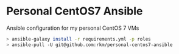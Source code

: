 
# Personal CentOS7 Ansible

Ansible configuration for my personal CentOS 7 VMs

```bash
> ansible-galaxy install -r requirements.yml -p roles
> ansible-pull -U git@github.com:rkm/personal-centos7-ansible
```
